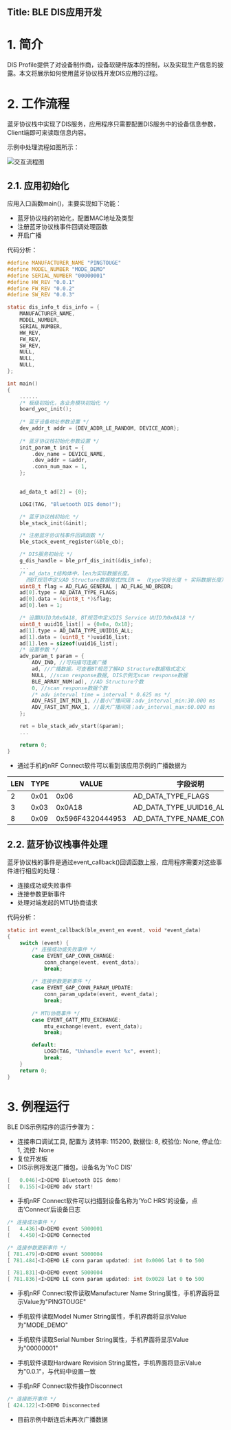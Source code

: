 ## Title:  BLE DIS应用开发

# 1. 简介

DIS Profile提供了对设备制作商，设备软硬件版本的控制，以及实现生产信息的披露。本文将展示如何使用蓝牙协议栈开发DIS应用的过程。

# 2. 工作流程

蓝牙协议栈中实现了DIS服务，应用程序只需要配置DIS服务中的设备信息参数，Client端即可来读取信息内容。

示例中处理流程如图所示：

![交互流程图](./readme/assets/dis_procedure.png)

## 2.1. 应用初始化

应用入口函数main()，主要实现如下功能：

- 蓝牙协议栈的初始化，配置MAC地址及类型
- 注册蓝牙协议栈事件回调处理函数
- 开启广播

代码分析：

```c
#define MANUFACTURER_NAME "PINGTOUGE"
#define MODEL_NUMBER "MODE_DEMO"
#define SERIAL_NUMBER "00000001"
#define HW_REV "0.0.1"
#define FW_REV "0.0.2"
#define SW_REV "0.0.3"

static dis_info_t dis_info = {
    MANUFACTURER_NAME,
    MODEL_NUMBER,
    SERIAL_NUMBER,
    HW_REV,
    FW_REV,
    SW_REV,
    NULL,
    NULL,
    NULL,
};

int main()
{
	......
    /* 板级初始化，各业务模块初始化 */
    board_yoc_init();
    
    /* 蓝牙设备地址参数设置 */
    dev_addr_t addr = {DEV_ADDR_LE_RANDOM, DEVICE_ADDR};
    
    /* 蓝牙协议栈初始化参数设置 */
    init_param_t init = {
        .dev_name = DEVICE_NAME,
        .dev_addr = &addr,
        .conn_num_max = 1,
    };

    
    ad_data_t ad[2] = {0};

    LOGI(TAG, "Bluetooth DIS demo!");

    /* 蓝牙协议栈初始化 */
    ble_stack_init(&init);

    /* 注册蓝牙协议栈事件回调函数 */
    ble_stack_event_register(&ble_cb);

    /* DIS服务初始化 */
    g_dis_handle = ble_prf_dis_init(&dis_info);
	...
	/* ad_data_t结构体中，len为实际数据长度。
      而BT规范中定义AD Structure数据格式的LEN = （type字段长度 + 实际数据长度），协议栈内部会根据ad_data_t结构体的内容自动填充PDU */
    uint8_t flag = AD_FLAG_GENERAL | AD_FLAG_NO_BREDR;
    ad[0].type = AD_DATA_TYPE_FLAGS;
    ad[0].data = (uint8_t *)&flag;
    ad[0].len = 1;

    /* 设置UUID为0x0A18, BT规范中定义DIS Service UUID为0x0A18 */
    uint8_t uuid16_list[] = {0x0a, 0x18};
    ad[1].type = AD_DATA_TYPE_UUID16_ALL;
    ad[1].data = (uint8_t *)uuid16_list;
    ad[1].len = sizeof(uuid16_list);
    /* 设置参数 */
    adv_param_t param = {
        ADV_IND, //可扫描可连接广播
        ad, //广播数据，可查看BT规范了解AD Structure数据格式定义
        NULL, //scan response数据, DIS示例无scan response数据
        BLE_ARRAY_NUM(ad), //AD Structure个数
        0, //scan response数据个数
        /* adv interval time = interval * 0.625 ms */
        ADV_FAST_INT_MIN_1, //最小广播间隔；adv_interval_min:30.000 ms
        ADV_FAST_INT_MAX_1, //最大广播间隔；adv_interval_max:60.000 ms
    };

    ret = ble_stack_adv_start(&param);
    ...

    return 0;
}
```

- 通过手机的nRF Connect软件可以看到该应用示例的广播数据为

| LEN  | TYPE | VALUE            | 字段说明                   |
| ---- | ---- | ---------------- | -------------------------- |
| 2    | 0x01 | 0x06             | AD_DATA_TYPE_FLAGS         |
| 3    | 0x03 | 0x0A18           | AD_DATA_TYPE_UUID16_ALL    |
| 8    | 0x09 | 0x596F4320444953 | AD_DATA_TYPE_NAME_COMPLETE |

## 2.2. 蓝牙协议栈事件处理

蓝牙协议栈的事件是通过event_callback()回调函数上报，应用程序需要对这些事件进行相应的处理：

- 连接成功或失败事件
- 连接参数更新事件
- 处理对端发起的MTU协商请求

代码分析：

```c
static int event_callback(ble_event_en event, void *event_data)
{
    switch (event) {
        /* 连接成功或失败事件 */
        case EVENT_GAP_CONN_CHANGE:
            conn_change(event, event_data);
            break;
            
        /* 连接参数更新事件 */
        case EVENT_GAP_CONN_PARAM_UPDATE:
            conn_param_update(event, event_data);
            break;
            
        /* MTU协商事件 */
        case EVENT_GATT_MTU_EXCHANGE:
            mtu_exchange(event, event_data);
            break;

        default:
            LOGD(TAG, "Unhandle event %x", event);
            break;
    }
    return 0;
}
```

# 3. 例程运行

BLE DIS示例程序的运行步骤为：

- 连接串口调试工具, 配置为
  波特率: 115200, 数据位: 8, 校验位: None, 停止位: 1, 流控: None
- 复位开发板
- DIS示例将发送广播包，设备名为'YoC DIS'

```c
[   0.046]<I>DEMO Bluetooth DIS demo!
[   0.155]<I>DEMO adv start!
```

- 手机nRF Connect软件可以扫描到设备名称为'YoC HRS'的设备，点击’Connect‘后设备日志

```c
/* 连接成功事件 */
[   4.436]<D>DEMO event 5000001
[   4.450]<I>DEMO Connected

/* 连接参数更新事件 */
[ 781.479]<D>DEMO event 5000004
[ 781.484]<I>DEMO LE conn param updated: int 0x0006 lat 0 to 500

[ 781.831]<D>DEMO event 5000004
[ 781.836]<I>DEMO LE conn param updated: int 0x0028 lat 0 to 500
```

- 手机nRF Connect软件读取Manufacturer Name String属性，手机界面将显示Value为"PINGTOUGE"
- 手机软件读取Model Numer String属性，手机界面将显示Value为"MODE_DEMO"
- 手机软件读取Serial Number String属性，手机界面将显示Value为"00000001"
- 手机软件读取Hardware Revision String属性，手机界面将显示Value为"0.0.1"，与代码中设置一致

- 手机nRF Connect软件操作Disconnect

```c
/* 连接断开事件 */
[ 424.122]<I>DEMO Disconnected
```

- 目前示例中断连后未再次广播数据